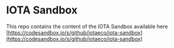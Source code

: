 # IOTA Sandbox

This repo contains the content of the IOTA Sandbox available here [https://codesandbox.io/s/github/iotaeco/iota-sandbox](https://codesandbox.io/s/github/iotaeco/iota-sandbox)
